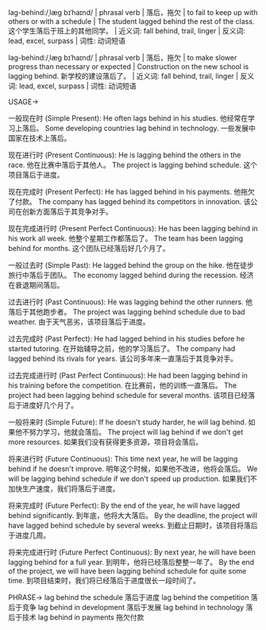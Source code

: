 lag-behind:/ˌlæɡ bɪˈhaɪnd/ | phrasal verb | 落后，拖欠 | to fail to keep up with others or with a schedule |  The student lagged behind the rest of the class.  这个学生落后于班上的其他同学。 | 近义词: fall behind, trail, linger | 反义词: lead, excel, surpass | 词性: 动词短语

lag-behind:/ˌlæɡ bɪˈhaɪnd/ | phrasal verb | 落后，拖欠 | to make slower progress than necessary or expected |  Construction on the new school is lagging behind. 新学校的建设落后了。 | 近义词: fall behind, trail, linger | 反义词: lead, excel, surpass | 词性: 动词短语


USAGE->

一般现在时 (Simple Present):
He often lags behind in his studies. 他经常在学习上落后。
Some developing countries lag behind in technology. 一些发展中国家在技术上落后。

现在进行时 (Present Continuous):
He is lagging behind the others in the race. 他在比赛中落后于其他人。
The project is lagging behind schedule.  这个项目落后于进度。

现在完成时 (Present Perfect):
He has lagged behind in his payments. 他拖欠了付款。
The company has lagged behind its competitors in innovation.  该公司在创新方面落后于其竞争对手。

现在完成进行时 (Present Perfect Continuous):
He has been lagging behind in his work all week. 他整个星期工作都落后了。
The team has been lagging behind for months.  这个团队已经落后好几个月了。

一般过去时 (Simple Past):
He lagged behind the group on the hike. 他在徒步旅行中落后于团队。
The economy lagged behind during the recession.  经济在衰退期间落后。

过去进行时 (Past Continuous):
He was lagging behind the other runners. 他落后于其他跑步者。
The project was lagging behind schedule due to bad weather.  由于天气恶劣，该项目落后于进度。

过去完成时 (Past Perfect):
He had lagged behind in his studies before he started tutoring. 在开始辅导之前，他的学习落后了。
The company had lagged behind its rivals for years.  该公司多年来一直落后于其竞争对手。

过去完成进行时 (Past Perfect Continuous):
He had been lagging behind in his training before the competition. 在比赛前，他的训练一直落后。
The project had been lagging behind schedule for several months.  该项目已经落后于进度好几个月了。

一般将来时 (Simple Future):
If he doesn't study harder, he will lag behind. 如果他不努力学习，他就会落后。
The project will lag behind if we don't get more resources. 如果我们没有获得更多资源，项目将会落后。

将来进行时 (Future Continuous):
This time next year, he will be lagging behind if he doesn't improve. 明年这个时候，如果他不改进，他将会落后。
We will be lagging behind schedule if we don't speed up production. 如果我们不加快生产速度，我们将落后于进度。

将来完成时 (Future Perfect):
By the end of the year, he will have lagged behind significantly. 到年底，他将大大落后。
By the deadline, the project will have lagged behind schedule by several weeks. 到截止日期时，该项目将落后于进度几周。

将来完成进行时 (Future Perfect Continuous):
By next year, he will have been lagging behind for a full year. 到明年，他将已经落后整整一年了。
By the end of the project, we will have been lagging behind schedule for quite some time. 到项目结束时，我们将已经落后于进度很长一段时间了。


PHRASE->
lag behind the schedule 落后于进度
lag behind the competition 落后于竞争
lag behind in development 落后于发展
lag behind in technology 落后于技术
lag behind in payments 拖欠付款
